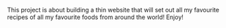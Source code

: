 This project is about building a thin website that will set out all my favourite recipes of all my favourite foods from around the world! Enjoy!